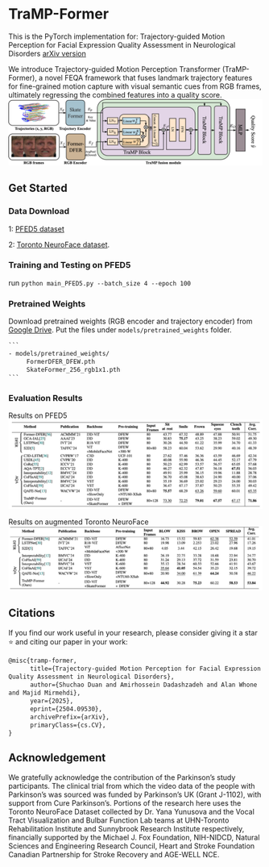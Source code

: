 # TraMP-Former
This is the PyTorch implementation for: Trajectory-guided Motion Perception for Facial Expression Quality Assessment in Neurological Disorders
[arXiv version](https://arxiv.org/abs/2504.09530)


We introduce Trajectory-guided Motion Perception Transformer (TraMP-Former), a novel FEQA framework that fuses landmark trajectory features for fine-grained motion capture with visual semantic cues from RGB frames, ultimately regressing the combined features into a quality score.
![pipeline](imgs/pipeline.png)


## Get Started

### Data Download

1: [PFED5 dataset](https://github.com/shuchaoduan/QAFE-Net)

2: [Toronto NeuroFace dataset](https://slp.utoronto.ca/faculty/yana-yunusova/speech-production-lab/datasets/). 

### Training and Testing on PFED5
run ```python main_PFED5.py --batch_size 4 --epoch 100```

### Pretrained Weights
Download pretrained weights (RGB encoder and trajectory encoder) from [Google Drive](https://drive.google.com/drive/folders/1BM9wnYs2_n8Y57Nb5RCSzHeV9weR9MVN?usp=sharing). Put the files under `models/pretrained_weights` folder.

	```
	- models/pretrained_weights/
		 FormerDFER_DFEW.pth
		 SkateFormer_256_rgb1x1.pth
	```
 
 ### Evaluation Results
Results on PFED5
![results_pfed5](imgs/Results_PFED5.jpg)

Results on augmented Toronto NeuroFace
![results_toronto](imgs/Results_Toronto.jpg)

## Citations
If you find our work useful in your research, please consider giving it a star ⭐ and citing our paper in your work:

```
@misc{tramp-former,
      title={Trajectory-guided Motion Perception for Facial Expression Quality Assessment in Neurological Disorders}, 
      author={Shuchao Duan and Amirhossein Dadashzadeh and Alan Whone and Majid Mirmehdi},
      year={2025},
      eprint={2504.09530},
      archivePrefix={arXiv},
      primaryClass={cs.CV},
}

```

## Acknowledgement
We gratefully acknowledge the contribution of the Parkinson’s study participants. The clinical trial from which the video data of the people with Parkinson’s was sourced was funded by Parkinson’s UK (Grant J-1102), with support from Cure Parkinson’s. Portions of the research here uses the Toronto NeuroFace Dataset collected by Dr. Yana Yunusova and the Vocal Tract Visualization and Bulbar Function Lab teams at UHN-Toronto Rehabilitation Institute and Sunnybrook Research Institute respectively, financially supported by the Michael J. Fox Foundation, NIH-NIDCD, Natural Sciences and Engineering Research Council, Heart and Stroke Foundation Canadian Partnership for Stroke Recovery and AGE-WELL NCE.







